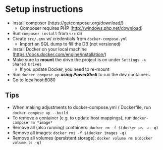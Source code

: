 # Setup instructions

* Install composer (https://getcomposer.org/download/)
  * Composer requires PHP (http://windows.php.net/download)
* Run `composer install` from `src` dir
* Create `src/.env` w/ credentials from `docker-compose.yml`
  * Import an SQL dump  to fill the DB (not versioned)
* Install Docker on your local machine (https://docs.docker.com/engine/installation/)
* Make sure to **mount** the drive the project is on under `Settings -> Shared Drives`
  * If you update Docker, you need to re-mount
* Run `docker-compose up` **_using PowerShell_** to run the dev containers
* Go to localhost:8080

## Tips
* When making adjustments to docker-compose.yml / Dockerfile, run `docker-compose up --build`
* To remove a container (e.g. to update host mappings), run `docker-compose rm *image*`
* Remove all (also running) containers: `docker rm -f $(docker ps -a -q)`
* Remove all images: `docker rmi -f $(docker images -q)`
* Remove all volumes (persistent storage): `docker volume rm $(docker volume ls -q)`